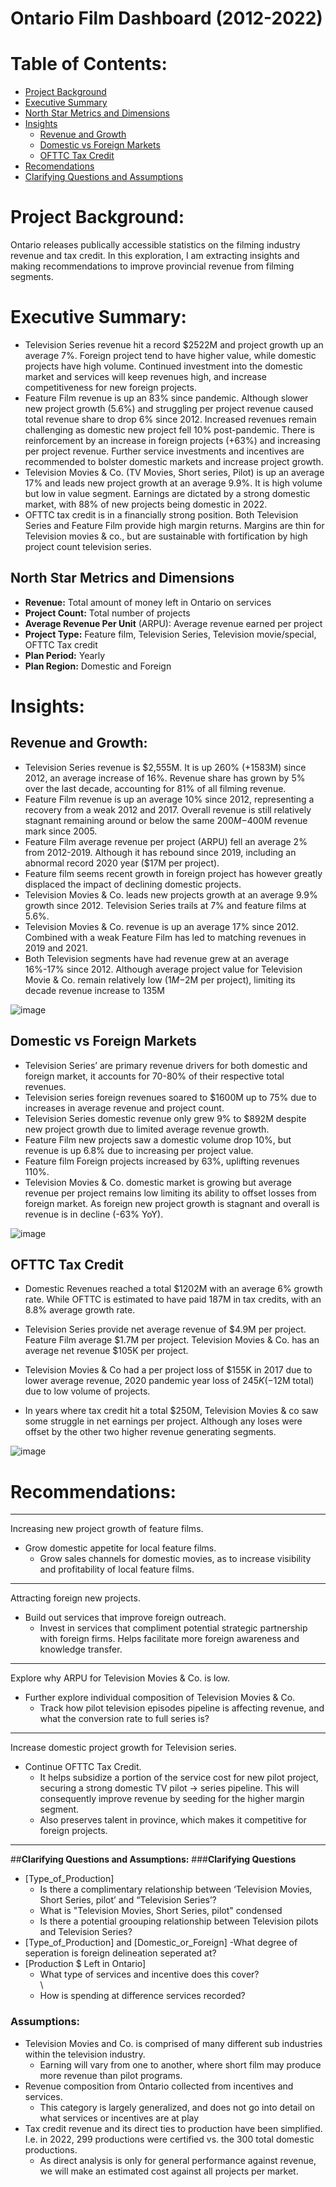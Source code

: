 # Ontario Film Dashboard (2012-2022)
# **Table of Contents:**
 - [Project Background](#Project-Background)
 - [Executive Summary](#Executive=Summary)
 - [North Star Metrics and Dimensions](#North-Star-Metrics-and-Dimensions)
 - [Insights](#Insight)
   - [Revenue and Growth](##Revenue-and-Growth)
   - [Domestic vs Foreign Markets](##Domestic-vs-Foreign_Markets)
   - [OFTTC Tax Credit](##OFTTC-Tax-Credit)
 - [Recomendations](#Recommendations)
 - [Clarifying Questions and Assumptions](##Clarifying-Questions-and-Assumptions)

# **Project Background:**<br/>
Ontario releases publically accessible statistics on the filming industry revenue and tax credit. In this exploration, I am extracting insights and making recommendations to improve provincial revenue from filming segments.<br/>

# **Executive Summary:** <br/>
-	Television Series revenue hit a record $2522M and project growth up an average 7%. Foreign project tend to have higher value, while domestic projects have high volume. Continued investment into the domestic market and services will keep revenues high, and increase competitiveness for new foreign projects.
-	Feature Film revenue is up an 83% since pandemic. Although slower new project growth (5.6%) and struggling per project revenue caused total revenue share to drop 6% since 2012.  Increased revenues remain challenging as domestic new project fell 10% post-pandemic. There is reinforcement by an increase in foreign projects (+63%) and increasing per project revenue. Further service investments and incentives are recommended to bolster domestic markets and increase project growth.
-	Television Movies & Co. (TV Movies, Short series, Pilot) is up an average 17% and leads new project growth at an average 9.9%. It is high volume but low in value segment. Earnings are dictated by a strong domestic market, with 88% of new projects being domestic in 2022. 
-	OFTTC tax credit is in a financially strong position. Both Television Series and Feature Film provide high margin returns. Margins are thin for Television movies & co., but are sustainable with fortification by high project count television series. <br/>

 
## **North Star Metrics and Dimensions** <br/>
-	**Revenue:** Total amount of money left in Ontario on services
-	**Project Count:** Total number of projects
-	**Average Revenue Per Unit** (ARPU): Average revenue earned per project
-	**Project Type:** Feature film, Television Series, Television movie/special, OFTTC Tax credit
- **Plan Period:** Yearly
- **Plan Region:** Domestic and Foreign


# **Insights:** <br/>

## **Revenue and Growth:** <br/>
- Television Series revenue is $2,555M. It is up 260% (+1583M) since 2012, an average increase of 16%. Revenue share has grown by 5% over the last decade, accounting for 81% of all filming revenue.
-	Feature Film revenue is up an average 10% since 2012, representing a recovery from a weak 2012 and 2017. Overall revenue is still relatively stagnant remaining around or below the same $200M-$400M revenue mark since 2005.
-	Feature Film average revenue per project (ARPU) fell an average 2% from 2012-2019. Although it has rebound since 2019, including an abnormal record 2020 year ($17M per project).
-	Feature film seems recent growth in foreign project has however greatly displaced the impact of declining domestic projects.
- Television Movies & Co. leads new projects growth at an average 9.9% growth since 2012. Television Series trails at 7% and feature films at 5.6%.
- Television Movies & Co. revenue is up an average 17% since 2012. Combined with a weak Feature Film has led to matching revenues in 2019 and 2021.
- Both Television segments have had revenue grew at an average 16%-17% since 2012.  Although average project value for Television Movie & Co. remain relatively low ($1M-$2M per project), limiting its decade revenue increase to 135M 

![image](https://github.com/user-attachments/assets/6baee162-de17-4b27-b0b0-56e083a4ea28)


## **Domestic vs Foreign Markets**
-	Television Series’ are primary revenue drivers for both domestic and foreign market, it accounts for 70-80% of their respective total revenues.
-	Television series foreign revenues soared to $1600M up to 75% due to increases in average revenue and project count.
- Television Series domestic revenue only grew 9% to $892M despite new project growth due to limited average revenue growth.
-	Feature Film new projects saw a domestic volume drop 10%, but revenue is up 6.8% due to increasing per project value.
-	Feature film Foreign projects increased by 63%, uplifting revenues 110%. 
- Television Movies & Co. domestic market is growing but average revenue per project remains low limiting its ability to offset losses from foreign market. As foreign new project growth is stagnant and overall is revenue is in decline (-63% YoY).

![image](https://github.com/user-attachments/assets/c47c2f05-4aaf-4c56-bb14-87af0e664e76)


## **OFTTC Tax Credit**
-	Domestic Revenues reached a total $1202M with an average 6% growth rate. While OFTTC is estimated to have paid 187M in tax credits, with an 8.8% average growth rate. <br/>
*	Television Series provide net average revenue of $4.9M per project. Feature Film average $1.7M per project. Television Movies & Co. has an average net revenue $105K per project. <br/>
+	Television Movies & Co had a per project loss of $155K in 2017 due to lower average revenue,  2020 pandemic year loss of $245K(-$12M total) due to low volume of projects. <br/>
-	In years where tax credit hit a total $250M, Television Movies & co saw some struggle in net earnings per project. Although any loses were offset by the other two higher revenue generating segments. <br/>

![image](https://github.com/user-attachments/assets/4f56eb5f-0918-424c-b8e4-b16c8dd8b345)

 
# **Recommendations:**<br/>
***
Increasing new project growth of feature films.<br/>
  -	Grow domestic appetite for local feature films. <br/>
      -	Grow sales channels for domestic movies, as to increase visibility and profitability of local feature films. <br/>
***     
Attracting foreign new projects.<br/>
  -	Build out services that improve foreign outreach.
      - Invest in services that compliment potential strategic partnership with foreign firms. Helps facilitate more foreign awareness and knowledge transfer.<br/>
***      
Explore why ARPU for Television Movies & Co. is low.<br/>
  -	Further explore individual composition of Television Movies & Co. 
      -	Track how pilot television episodes pipeline is affecting revenue, and what the conversion rate to full series is?<br/>
***    
Increase domestic project growth for Television series.<br/>
  -	Continue OFTTC Tax Credit.
    -	It helps subsidize a portion of the service cost for new pilot project, securing a strong domestic TV pilot -> series pipeline. This will consequently improve revenue by seeding for the higher margin segment.
    -	Also preserves talent in province, which makes it competitive for foreign projects.<br/>
 ***
##**Clarifying Questions and Assumptions:**
###**Clarifying Questions**
-	[Type_of_Production]
    - Is there a complimentary relationship between ‘Television Movies, Short Series, pilot’ and “Television Series’?<br/>
    - What is "Television Movies, Short Series, pilot" condensed
    - Is there a potential groouping relationship between Television pilots and Television Series?
- [Type_of_Production] and [Domestic_or_Foreign]
    -What degree of seperation is foreign delineation seperated at?<br/>
- [Production $ Left in Ontario]
    -	What type of services and incentive does this cover?<br/>\
    -	How is spending at difference services recorded?
 
### **Assumptions:** <br/> 
- Television Movies and Co. is comprised of many different sub industries within the television industry.
    - Earning will vary from one to another, where short film may produce more revenue than pilot programs. <br/>
- Revenue composition from Ontario collected from incentives and services.
    -	This category is largely generalized, and does not go into detail on what services or incentives are at play <br/>
-	Tax credit revenue and its direct ties to production have been simplified. I.e. in 2022, 299 productions were certified vs. the 300 total domestic productions.
    -	As direct analysis is only for general performance against revenue, we will make an estimated cost against all projects per market.<br/>

